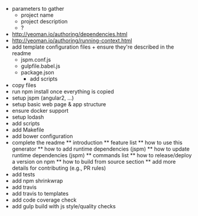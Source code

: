 * parameters to gather
  * project name
  * project description
  * ?
* http://yeoman.io/authoring/dependencies.html
* http://yeoman.io/authoring/running-context.html
* add template configuration files + ensure they're described in the readme
  * jspm.conf.js
  * gulpfile.babel.js
  * package.json
	* add scripts
* copy files
* run npm install once everything is copied
* setup jspm (angular2, ...)
* setup basic web page & app structure
* ensure docker support
* setup lodash
* add scripts
* add Makefile
* add bower configuration
* complete the readme
** introduction
** feature list
** how to use this generator
** how to add runtime dependencies (jspm)
** how to update runtime dependencies (jspm)
** commands list
** how to release/deploy a version on npm
** how to build from source section
** add more details for contributing (e.g., PR rules)
* add tests
* add npm shrinkwrap
* add travis
* add travis to templates
* add code coverage check
* add gulp build with js style/quality checks